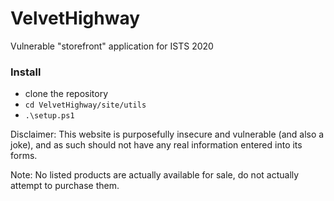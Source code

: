 # VelvetHighway
Vulnerable "storefront" application for ISTS 2020

### Install
- clone the repository
- `cd VelvetHighway/site/utils`
- `.\setup.ps1`  


Disclaimer: This website is purposefully insecure and vulnerable (and also a joke), and as such should not have any real information entered into its forms.  
    
Note: No listed products are actually available for sale, do not actually attempt to purchase them.
